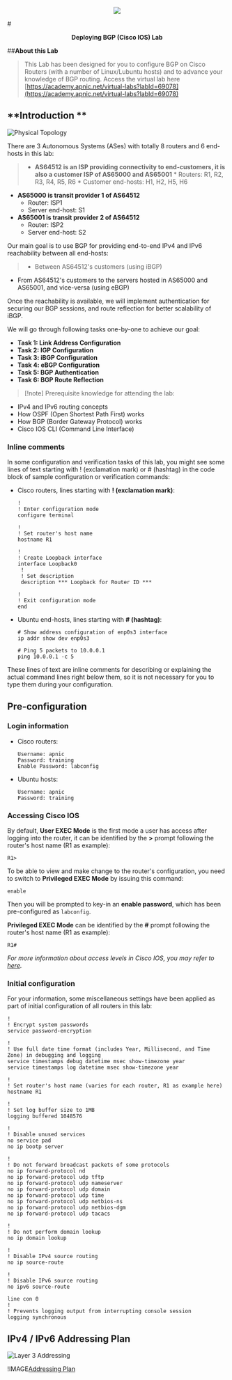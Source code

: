 <!-- Last Updated by Makito on 28 Feb 2024 -->

<span style="display:block;text-align:center">![](images/apnic_logo.png)</span>

#<center><b>Deploying BGP (Cisco IOS) Lab</b></center>

##**About this Lab**

> This Lab has been designed for you to configure BGP on Cisco Routers (with a number of Linux/Lubuntu hosts) and to advance your knowledge of BGP routing.
> Access the virtual lab here [https://academy.apnic.net/virtual-labs?labId=69078](https://academy.apnic.net/virtual-labs?labId=69078)


## **Introduction **

![Physical Topology](images/1.topology_physical.png)

There are 3 Autonomous Systems (ASes) with totally 8 routers and 6 end-hosts in this lab:

> * **AS64512 is an ISP providing connectivity to end-customers, it is also a customer ISP of AS65000 and AS65001**
	* Routers: R1, R2, R3, R4, R5, R6
	* Customer end-hosts: H1, H2, H5, H6
* **AS65000 is transit provider 1 of AS64512**
	* Router: ISP1
	* Server end-host: S1
* **AS65001 is transit provider 2 of AS64512**
	* Router: ISP2
	* Server end-host: S2

Our main goal is to use BGP for providing end-to-end IPv4 and IPv6 reachability between all end-hosts:

> * Between AS64512's customers (using iBGP)
* From AS64512's customers to the servers hosted in AS65000 and AS65001, and vice-versa (using eBGP)

Once the reachability is available, we will implement authentication for securing our BGP sessions, and route reflection for better scalability of iBGP.

We will go through following tasks one-by-one to achieve our goal:

* **Task 1: Link Address Configuration**
* **Task 2: IGP Configuration**
* **Task 3: iBGP Configuration**
* **Task 4: eBGP Configuration**
* **Task 5: BGP Authentication**
* **Task 6: BGP Route Reflection**

>[!note] Prerequisite knowledge for attending the lab:
* IPv4 and IPv6 routing concepts
* How OSPF (Open Shortest Path First) works
* How BGP (Border Gateway Protocol) works
* Cisco IOS CLI (Command Line Interface)


### **Inline comments** ###

In some configuration and verification tasks of this lab, you might see some lines of text starting with ! (exclamation mark) or # (hashtag) in the code block of sample configuration or verification commands:

* Cisco routers, lines starting with **! (exclamation mark)**:

	```powershell-nocode
	!
	! Enter configuration mode
	configure terminal

	!
	! Set router's host name
	hostname R1
	
	!
	! Create Loopback interface
	interface Loopback0
	 !
	 ! Set description
	 description *** Loopback for Router ID ***

	!
	! Exit configuration mode
	end
	```
		
* Ubuntu end-hosts, lines starting with **# (hashtag)**:

	```powershell-nocode
	# Show address configuration of enp0s3 interface 
	ip addr show dev enp0s3

	# Ping 5 packets to 10.0.0.1
	ping 10.0.0.1 -c 5
	```

These lines of text are inline comments for describing or explaining the actual command lines right below them, so it is not necessary for you to type them during your configuration.




## **Pre-configuration** ##



### **Login information** ###

* Cisco routers:

	```powershell-nocode
	Username: apnic
	Password: training
	Enable Password: labconfig
	```

* Ubuntu hosts:

	```powershell-nocode
	Username: apnic
	Password: training
	```



### **Accessing Cisco IOS** ###

By default, **User EXEC Mode** is the first mode a user has access after logging into the router, it can be identified by the **>** prompt following the router's host name (R1 as example):

```powershell-nocode
R1>
```

To be able to view and make change to the router's configuration, you need to switch to **Privileged EXEC Mode** by issuing this command:

```powershell-nocode
enable
```

Then you will be prompted to key-in an **enable password**, which has been pre-configured as `labconfig`. 

**Privileged EXEC Mode** can be identified by the **#** prompt following the router's host name (R1 as example):

```powershell-nocode
R1#
```

*For more information about access levels in Cisco IOS, you may refer to [here](https://www.cisco.com/E-Learning/bulk/public/tac/cim/cib/using_cisco_ios_software/02_cisco_ios_hierarchy.htm).*



### **Initial configuration** ###

For your information, some miscellaneous settings have been applied as part of initial configuration of all routers in this lab:

```powershell-nocode
!
! Encrypt system passwords
service password-encryption

!
! Use full date time format (includes Year, Millisecond, and Time Zone) in debugging and logging 
service timestamps debug datetime msec show-timezone year
service timestamps log datetime msec show-timezone year

!
! Set router's host name (varies for each router, R1 as example here)
hostname R1

!
! Set log buffer size to 1MB
logging buffered 1048576

!
! Disable unused services
no service pad
no ip bootp server

!
! Do not forward broadcast packets of some protocols 
no ip forward-protocol nd
no ip forward-protocol udp tftp
no ip forward-protocol udp nameserver
no ip forward-protocol udp domain
no ip forward-protocol udp time
no ip forward-protocol udp netbios-ns
no ip forward-protocol udp netbios-dgm
no ip forward-protocol udp tacacs

!
! Do not perform domain lookup
no ip domain lookup

!
! Disable IPv4 source routing
no ip source-route

!
! Disable IPv6 source routing
no ipv6 source-route

line con 0
!
! Prevents logging output from interrupting console session
logging synchronous
```




## **IPv4 / IPv6 Addressing Plan** ##

![Layer 3 Addressing](images/topology_l3addr.png)

!IMAGE[Addressing Plan](images/addressing_plan_cisco_20240304.png)
